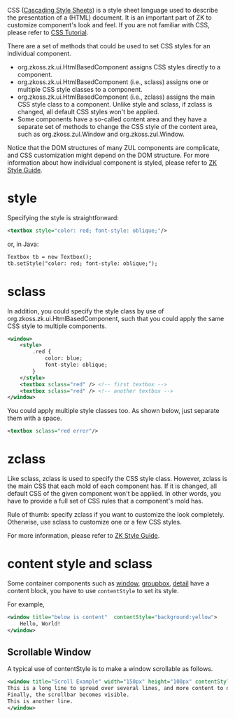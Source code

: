 

CSS ([Cascading Style Sheets](http://en.wikipedia.org/wiki/Cascading_Style_Sheets)) is a style
sheet language used to describe the presentation of a (HTML) document.
It is an important part of ZK to customize component's look and feel. If
you are not familiar with CSS, please refer to [CSS Tutorial](http://www.w3schools.com/css/default.asp).

There are a set of methods that could be used to set CSS styles for an
individual component.

- <javadoc method="setStyle(java.lang.String)" type="interface">org.zkoss.zk.ui.HtmlBasedComponent</javadoc>
  assigns CSS styles directly to a component.
- <javadoc method="setSclass(java.lang.String)" type="interface">org.zkoss.zk.ui.HtmlBasedComponent</javadoc>
  (i.e., sclass) assigns one or multiple CSS style classes to a
  component.
- <javadoc method="setZclass(java.lang.String)" type="interface">org.zkoss.zk.ui.HtmlBasedComponent</javadoc>
  (i.e., zclass) assigns the main CSS style class to a component. Unlike
  style and sclass, if zclass is changed, all default CSS styles won't
  be applied.
- Some components have a so-called content area and they have a separate
  set of methods to change the CSS style of the content area, such as
  <javadoc method="setContentStyle(java.lang.String)">org.zkoss.zul.Window</javadoc>
  and
  <javadoc method="setContentSclass(java.lang.String)">org.zkoss.zul.Window</javadoc>.

Notice that the DOM structures of many ZUL components are complicate,
and CSS customization might depend on the DOM structure. For more
information about how individual component is styled, please refer to
[ZK Style Guide](ZK_Style_Guide).

# style

Specifying the style is straightforward:

```xml
<textbox style="color: red; font-style: oblique;"/>
```

or, in Java:

```xml
Textbox tb = new Textbox();
tb.setStyle("color: red; font-style: oblique;");
```

# sclass

In addition, you could specify the style class by use of
<javadoc method="setSclass(java.lang.String)">org.zkoss.zk.ui.HtmlBasedComponent</javadoc>,
such that you could apply the same CSS style to multiple components.

```xml
<window>
    <style>
        .red {
            color: blue;
            font-style: oblique;
        }
    </style>
    <textbox sclass="red" /> <!-- first textbox -->
    <textbox sclass="red" /> <!-- another textbox -->
</window>
```

You could apply multiple style classes too. As shown below, just
separate them with a space.

```xml
<textbox sclass="red error"/>
```

# zclass

Like sclass, zclass is used to specify the CSS style class. However,
zclass is the main CSS that each mold of each component has. If it is
changed, all default CSS of the given component won't be applied. In
other words, you have to provide a full set of CSS rules that a
component's mold has.

Rule of thumb: specify zclass if you want to customize the look
completely. Otherwise, use sclass to customize one or a few CSS styles.

For more information, please refer to [ZK Style Guide]({{site.baseurl}}/zk_style_customization_guide/zk_class_concept/zclass).

# content style and sclass

Some container components such as
[window]({{site.baseurl}}/zk_component_ref/containers/window),
[groupbox]({{site.baseurl}}/zk_component_ref/containers/groupbox),
[detail]({{site.baseurl}}/zk_component_ref/data/grid/detail) have a
content block, you have to use `contentStyle` to set its style.

For example,

```xml
<window title="below is content"  contentStyle="background:yellow">
    Hello, World!    
</window>
```

## Scrollable Window

A typical use of contentStyle is to make a window scrollable as follows.

```xml
<window title="Scroll Example" width="150px" height="100px" contentStyle="overflow:auto" >
This is a long line to spread over several lines, and more content to display.
Finally, the scrollbar becomes visible.
This is another line.
</window>
```
